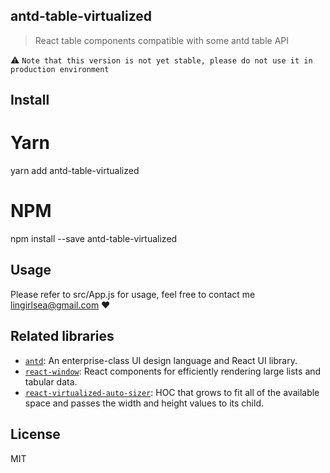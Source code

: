 ## antd-table-virtualized
> React table components compatible with some antd table API

:warning: `Note that this version is not yet stable, please do not use it in production environment`


## Install

# Yarn
yarn add antd-table-virtualized

# NPM
npm install --save antd-table-virtualized


## Usage

Please refer to src/App.js for usage, feel free to contact me <lingirlsea@gmail.com> :heart:


## Related libraries

* [`antd`](https://www.npmjs.com/package/antd): An enterprise-class UI design language and React UI library.
* [`react-window`](https://www.npmjs.com/package/react-window): React components for efficiently rendering large lists and tabular data.
* [`react-virtualized-auto-sizer`](https://npmjs.com/package/react-virtualized-auto-sizer): HOC that grows to fit all of the available space and passes the width and height values to its child.


## License

MIT
